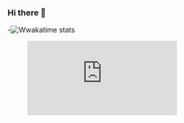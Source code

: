 ### Hi there 👋

<!--START_SECTION:waka-->
-![Wwakatime stats](https://github-readme-stats-taupe-two.vercel.app/api/wakatime?username=erpland&hide_title=true&hide_border=true&langs_count=5&bg_color=00000000&text_color=777)
<figure><embed src="https://wakatime.com/share/@erpland/76bdb433-1f67-4e40-a711-4be051bb75f0.svg"></embed></figure>
<!--END_SECTION:waka-->
<!--
**erpland/erpland** is a ✨ _special_ ✨ repository because its `README.md` (this file) appears on your GitHub profile.

Here are some ideas to get you started:

- 🔭 I’m currently working on ...
- 🌱 I’m currently learning ...
- 👯 I’m looking to collaborate on ...
- 🤔 I’m looking for help with ...
- 💬 Ask me about ...
- 📫 How to reach me: ...
- 😄 Pronouns: ...
- ⚡ Fun fact: ...
-->
